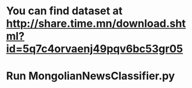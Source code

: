 # You can find dataset at http://share.time.mn/download.shtml?id=5q7c4orvaenj49pqv6bc53gr05

# Run MongolianNewsClassifier.py
